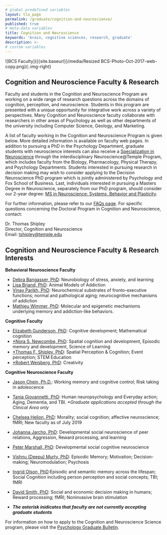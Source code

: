 ```yaml
---
# global predefined variables
layout: tla_page
permalink: /graduate/cognition-and-neuroscience/
published: true
# meta-data variables
title: Cognition and Neuroscience
keywords: 'brain, cognitive sciences, research, graduate'
description: >-
# custom variables
---
```

![BCS Faculty]({{site.baseurl}}/media/Resized BCS-Photo-Oct-2017-web-copy.png){:.img-right}
## Cognition and Neuroscience Faculty & Research
Faculty and students in the Cognition and Neuroscience Program are working on a wide range of research questions across the domains of cognition, perception, and neuroscience. Students in this program are presented with a unique opportunity for integrative work across a variety of perspectives. Many Cognition and Neuroscience faculty collaborate with researchers in other areas of Psychology as well as other departments of the university including Computer Science, Geology, and Marketing. 

A list of faculty working in the Cognition and Neuroscience Program is given below. More detailed information is available on faculty web pages. In addition to pursuing a PhD in the Psychology Department, graduate students with neuroscience interests can also receive a [Specialization in Neuroscience](http://www.cla.temple.edu/neuroscience#phd-specialization-in-neuroscience/) through the interdisciplinary Neuroscience@Temple Program, which includes faculty from the Biology, Pharmacology, Physical Therapy, and Psychology Departments. Students interested in pursuing research in decision making may wish to consider applying to the Decision Neuroscience PhD program which is jointly administered by Psychology and  Fox School of Business. Last, individuals interested in pursuing a Masters Degree in Neuroscience, separately from our PhD program, should consider our 2-year degree: [MS in Neuroscience: Systems, Behavior and Plasticity](http://www.cla.temple.edu/neuroscience/graduate/).

For further information, please refer to our [FAQs page](https://docs.google.com/document/d/1ivOkALO5TPzHucnu6X8tCwhDbZI0bV_HKslMpBJKD00/edit?usp=sharing). For specific questions concerning the Doctoral Program in Cognition and Neuroscience, contact:

Dr. Thomas Shipley<br>
Director, Cognition and Neuroscience<br>
Email: [tshipley@temple.edu](mailto:tshipley@temple.edu)<br>

## Cognition and Neuroscience Faculty & Research Interests

**Behavioral Neuroscience Faculty**
- [Debra Bangasser, PhD](https://liberalarts.temple.edu/academics/faculty/bangasser-debra): Neurobiology of stress, anxiety, and learning 
- [Lisa Briand, PhD](https://liberalarts.temple.edu/academics/faculty/briand-lisa): Animal Models of Addiction 
- [Vinay Parikh, PhD](https://liberalarts.temple.edu/academics/faculty/parikh-vinay): Neurochemical substrates of fronto-executive functions; normal and pathological aging; neurocognitive mechanisms of addiction 
- [Mathieu Wimmer, PhD](https://liberalarts.temple.edu/academics/faculty/wimmer-mathieu): Molecular and epigenetic mechanisms underlying memory and addiction-like behaviors.

**Cognitive Faculty**
- [Elizabeth Gunderson, PhD](https://liberalarts.temple.edu/academics/faculty/gunderson-elizabeth): Cognitive development; Mathematical cognition 
- [\*Nora S. Newcombe, PhD](https://liberalarts.temple.edu/academics/faculty/newcombe-nora): Spatial cognition and development, Episodic memory and development, Science of Learning 
- [\*Thomas F. Shipley, PhD](https://liberalarts.temple.edu/academics/faculty/shipleythomas): Spatial Perception & Cognition; Event perception; STEM Education 
- [\*Robert Weisberg, PhD](https://liberalarts.temple.edu/academics/faculty/weisberg-robert): Creativity

**Cognitive Neuroscience Faculty** 
- [Jason Chein, Ph.D.](https://liberalarts.temple.edu/academics/faculty/chein-jason): Working memory and cognitive control; Risk taking in adolescence 
- [Tania Giovannetti, PhD](https://liberalarts.temple.edu/academics/faculty/giovannetti-tania): Human neuropsychology and Everyday action; Aging, Dementia, and TBI. _*Graduate applications accepted through the Clinical Area only_
- [Chelsea Helion, PhD](https://liberalarts.temple.edu/academics/faculty/helion-chelsea): Morality; social cognition; affective neuroscience; fMRI; New faculty as of July 2019 
- [Johanna Jarcho, PhD](http://www.sdnlaboratory.com/): Developmental social neuroscience of peer relations, Aggression, Reward processing, and learning 
- [Peter Marshall, PhD](https://liberalarts.temple.edu/academics/faculty/marshall-peter-j): Developmental social cognitive neuroscience 
- [Vishnu (Deepu) Murty, PhD](https://sites.temple.edu/adaptivememorylab/research/): Episodic Memory; Motivation; Decision-making; Neuromodulation; Psychosis 
- [Ingrid Olson, PhD](https://liberalarts.temple.edu/academics/faculty/olson-ingrid):Episodic and semantic memory across the lifespan; Social Cognition including person perception and social concepts; TBI; fMRI 
- [David Smith, PhD](https://liberalarts.temple.edu/academics/faculty/smith-david): Social and economic decision making in humans; Reward processing; fMRI; Noninvasive brain stimulation 

- **_The asterisk inidicates that faculty are not currently accepting graduate students_**

For information on how to apply to the Cognition and Neuroscience Science program, please visit the [Psychology Graduate Bulletin](http://bulletin.temple.edu/graduate/scd/cla/psychology-phd/#admissiontext).
